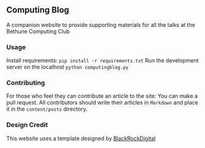 ## Computing Blog
A companion website to provide supporting materials for all the talks at the Bethune Computing Club

### Usage
Install requirements: `pip install -r requirements.txt`
Run the development server on the localhost `python computingblog.py`

### Contributing

For those who feel they can contribute an article to the site: You can make a pull request. All contributors should write their articles in `Markdown`
and place it in the `content/posts` directory.

### Design Credit
This website uses a template designed by [BlackRockDigital](https://github.com/BlackrockDigital/startbootstrap-clean-blog)
